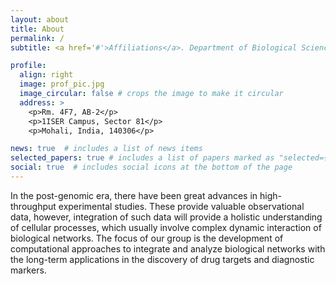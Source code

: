 ```yaml
---
layout: about
title: About
permalink: /
subtitle: <a href='#'>Affiliations</a>. Department of Biological Sciences, Indian Institute of Science Education and Research, Mohali.

profile:
  align: right
  image: prof_pic.jpg
  image_circular: false # crops the image to make it circular
  address: >
    <p>Rm. 4F7, AB-2</p>
    <p>1ISER Campus, Sector 81</p>
    <p>Mohali, India, 140306</p>

news: true  # includes a list of news items
selected_papers: true # includes a list of papers marked as "selected={true}"
social: true  # includes social icons at the bottom of the page
---
```

In the post-genomic era, there have been great advances in high-throughput experimental studies. These provide valuable observational data, however, integration of such data will provide a holistic understanding of cellular processes, which usually involve complex dynamic interaction of biological networks. The focus of our group is the development of computational approaches to integrate and analyze biological networks with the long-term applications in the discovery of drug targets and diagnostic markers.

